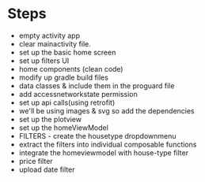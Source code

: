 # Steps

- empty activity app
- clear mainactivity file.
- set up the basic home screen
- set up filters UI
- home components (clean code) 
- modify up gradle build files
- data classes & include them in the proguard file
- add accessnetworkstate permission
- set up api calls(using retrofit)
- we'll be using images & svg so add the dependencies
- set up the plotview
- set up the homeViewModel
- FILTERS - create the housetype dropdownmenu
- extract the filters into individual composable functions
- integrate the homeviewmodel with house-type filter
- price filter
- upload date filter
